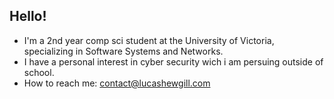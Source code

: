 ## Hello!
* I'm a 2nd year comp sci student at the University of Victoria, specializing in Software Systems and Networks.
* I have a personal interest in cyber security wich i am persuing outside of school.
* How to reach me: [contact@lucashewgill.com](mailto:contact@lucashewgill.com?subject=[GitHub])
